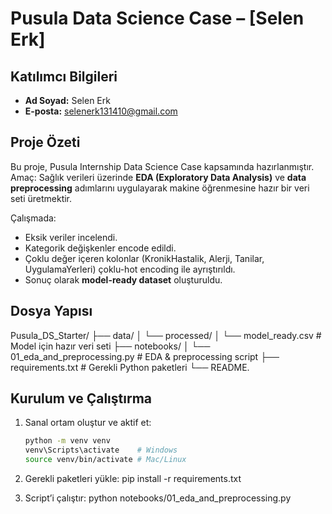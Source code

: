 # Pusula Data Science Case – [Selen Erk]

## Katılımcı Bilgileri
- **Ad Soyad:** Selen Erk
- **E-posta:** selenerk131410@gmail.com  

##  Proje Özeti
Bu proje, Pusula Internship Data Science Case kapsamında hazırlanmıştır.  
Amaç: Sağlık verileri üzerinde **EDA (Exploratory Data Analysis)** ve **data preprocessing** adımlarını uygulayarak makine öğrenmesine hazır bir veri seti üretmektir.  

Çalışmada:  
- Eksik veriler incelendi.  
- Kategorik değişkenler encode edildi.  
- Çoklu değer içeren kolonlar (KronikHastalik, Alerji, Tanilar, UygulamaYerleri) çoklu-hot encoding ile ayrıştırıldı.  
- Sonuç olarak **model-ready dataset** oluşturuldu.  

##  Dosya Yapısı
Pusula_DS_Starter/
├── data/
│ └── processed/
│ └── model_ready.csv # Model için hazır veri seti
├── notebooks/
│ └── 01_eda_and_preprocessing.py # EDA & preprocessing script
├── requirements.txt # Gerekli Python paketleri
└── README.

## Kurulum ve Çalıştırma
1. Sanal ortam oluştur ve aktif et:
   ```bash
   python -m venv venv
   venv\Scripts\activate    # Windows
   source venv/bin/activate # Mac/Linux

2. Gerekli paketleri yükle:
   pip install -r requirements.txt

3. Script’i çalıştır:
   python notebooks/01_eda_and_preprocessing.py
